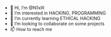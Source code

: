 - 👋 Hi, I’m @N1xIII
- 👀 I’m interested in HACKING, PROGRAMMING
- 🌱 I’m currently learning ETHICAL HACKING
- 💞️ I’m looking to collaborate on some projects
- 📫 How to reach me 

<!---
N1xIII/N1xIII is a ✨ special ✨ repository because its `README.md` (this file) appears on your GitHub profile.
You can click the Preview link to take a look at your changes.
--->
